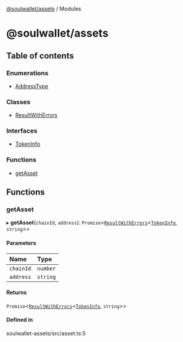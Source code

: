[@soulwallet/assets](README.md) / Modules

# @soulwallet/assets

## Table of contents

### Enumerations

- [AddressType](enums/AddressType.md)

### Classes

- [ResultWithErrors](classes/ResultWithErrors.md)

### Interfaces

- [TokenInfo](interfaces/TokenInfo.md)

### Functions

- [getAsset](modules.md#getasset)

## Functions

### getAsset

▸ **getAsset**(`chainId`, `address`): `Promise`<[`ResultWithErrors`](classes/ResultWithErrors.md)<[`TokenInfo`](interfaces/TokenInfo.md), `string`\>\>

#### Parameters

| Name | Type |
| :------ | :------ |
| `chainId` | `number` |
| `address` | `string` |

#### Returns

`Promise`<[`ResultWithErrors`](classes/ResultWithErrors.md)<[`TokenInfo`](interfaces/TokenInfo.md), `string`\>\>

#### Defined in

soulwallet-assets/src/asset.ts:5
